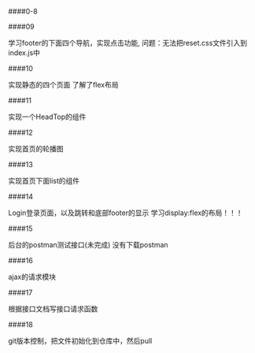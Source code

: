 

####0-8

####09

学习footer的下面四个导航，实现点击功能, 
问题：无法把reset.css文件引入到index.js中

####10

实现静态的四个页面
了解了flex布局

####11

实现一个HeadTop的组件

####12

实现首页的轮播图

####13

实现首页下面list的组件

####14

Login登录页面，以及跳转和底部footer的显示
学习display:flex的布局！！！

####15

后台的postman测试接口(未完成)
没有下载postman

####16

ajax的请求模块


####17

根据接口文档写接口请求函数

####18

git版本控制，把文件初始化到仓库中，然后pull
